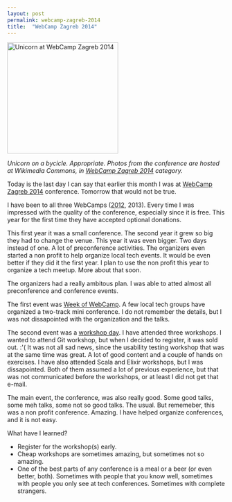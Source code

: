 ```yaml
---
layout: post
permalink: webcamp-zagreb-2014
title:  "WebCamp Zagreb 2014"
---
```


<a title="By Zeljko.filipin (Own work) [CC-BY-SA-4.0 (http://creativecommons.org/licenses/by-sa/4.0)], via Wikimedia Commons" href="https://commons.wikimedia.org/wiki/File%3AUnicorn_at_WebCamp_Zagreb_2014.jpg"><img width="256" alt="Unicorn at WebCamp Zagreb 2014" src="//upload.wikimedia.org/wikipedia/commons/thumb/9/98/Unicorn_at_WebCamp_Zagreb_2014.jpg/256px-Unicorn_at_WebCamp_Zagreb_2014.jpg"/></a>

*Unicorn on a bycicle. Appropriate. Photos from the conference are hosted at Wikimedia Commons, in [WebCamp Zagreb 2014](https://commons.wikimedia.org/wiki/Category:WebCamp_Zagreb_2014) category.*

Today is the last day I can say that earlier this month I was at [WebCamp Zagreb 2014](http://2014.webcampzg.org/) conference. Tomorrow that would not be true.

I have been to all three WebCamps ([2012](http://filipin.zeljkofilipin.com/webcampzg-2012/), 2013). Every time I was impressed with the quality of the conference, especially since it is free. This year for the first time they have accepted optional donations.

This first year it was a small conference. The second year it grew so big they had to change the venue. This year it was even bigger. Two days instead of one. A lot of preconference activities. The organizers even started a non profit to help organize local tech events. It would be even better if they did it the first year. I plan to use the non profit this year to organize a tech meetup. More about that soon.

The organizers had a really ambitous plan. I was able to atted almost all preconference and conference events.

The first event was [Week of WebCamp](http://2014.webcampzg.org/week-of-webcamp/). A few local tech groups have organized a two-track mini conference. I do not remember the details, but I was not dissapointed with the organization and the talks.

The second event was a [workshop day](http://2014.webcampzg.org/workshops/). I have attended three workshops. I wanted to attend Git workshop, but when I decided to register, it was sold out. :'( It was not all sad news, since the usability testing workshop that was at the same time was great. A lot of good content and a couple of hands on exercises. I have also attended Scala and Elixir workshops, but I was dissapointed. Both of them assumed a lot of previous experience, but that was not communicated before the workshops, or at least I did not get that e-mail.

The main event, the conference, was also really good. Some good talks, some meh talks, some not so good talks. The usual. But rememeber, this was a non profit conference. Amazing. I have helped organize conferences, and it is not easy.

What have I learned?

- Register for the workshop(s) early.
- Cheap workshops are sometimes amazing, but sometimes not so amazing.
- One of the best parts of any conference is a meal or a beer (or even better, both). Sometimes with people that you know well, sometimes with people you only see at tech conferences. Sometimes with complete strangers.
